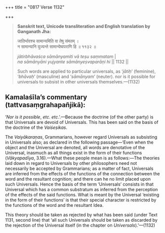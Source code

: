 +++
title = "0817 Verse 1132"

+++
> **Sanskrit text, Unicode transliteration and English translation by Ganganath Jha:** 
>
> जातिर्भावश्च सामान्यमिति वा तेषु संमतम् ।  
> न सामान्यानि युज्यन्ते सामान्येष्वपराणि हि ॥ ११३२ ॥ 
>
> *jātirbhāvaśca sāmānyamiti vā teṣu saṃmatam* \|  
> *na sāmānyāni yujyante sāmānyeṣvaparāṇi hi* \|\| 1132 \|\| 
>
> Such words are applied to particular universals, as ‘*jātiḥ*’ (feminine), ‘*bhāvaḥ*’ (masculine) and ‘*sāmānyam*’ (neuter). nor is it possible for universals to subsist in other universals themselves.—(1132)



## Kamalaśīla’s commentary (tattvasaṃgrahapañjikā):

‘*Nor is it possible*, *etc. etc*.’.—Because the doctrine (of the other party) is that Universals are devoid of Universals. This has been said on the basis of the doctrine of the *Vaiśeṣikas*.

The *Vaiyākaraṇas*, Grammarians, however regard Universals as subsisting in Universals also; as declared in the following passage—‘Even when the object and the Universal are denoted, all words are denotative of the Universal, inasmuch as all things exist in the form of their functions (*Vākyapadīya*, 3.16).—What these people mean is as follows:—The theories laid down in regard to Universals by other philosophers need not necessarily be accepted by Grammarians; as a matter of fact, Universals are inferred from the effects of the functions of the connection between the word and the resultant cognition; and there can he no limit placed upon such Universals. Hence the basis of the term ‘Universals’ consists in that Universal which has a common substratum as inferred from the perception of the effects of the said functions. What is meant by the Universal ‘existing in the form of their functions’ is that their special character is restricted by the functions of the word and the resultant Idea.

This theory should be taken as rejected by what has been said (under Text 1131, second line) that ‘all such Universals should be taken as discarded by the rejection of the Universal itself (in the chapter on *Universals*).’—(1132)


